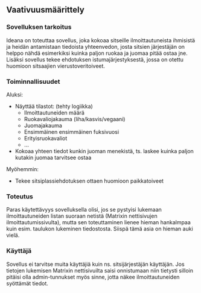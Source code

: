 ## Vaativuusmäärittely ##

### Sovelluksen tarkoitus ###
Ideana on toteuttaa sovellus, joka kokoaa sitseille ilmoittautuneista ihmisistä ja heidän antamistaan tiedoista yhteenvedon, josta sitsien järjestäjän on helppo nähdä esimerkiksi kuinka paljon ruokaa ja juomaa pitää ostaa jne. Lisäksi sovellus tekee ehdotuksen istumajärjestyksestä, jossa on otettu huomioon sitsaajien vierustoveritoiveet.

### Toiminnallisuudet ###
Aluksi:
* Näyttää tilastot: (tehty logiikka)
  * Ilmoittautuneiden määrä
  * Ruokavaliojakauma (liha/kasvis/vegaani)
  * Juomajakauma
  * Ensimmäinen ensimmäinen fuksivuosi
  * Erityisruokavaliot
  * ...
* Kokoaa yhteen tiedot kunkin juoman menekistä, ts. laskee kuinka paljon kutakin juomaa tarvitsee ostaa

Myöhemmin:
* Tekee sitsiplassiehdotuksen ottaen huomioon paikkatoiveet

### Toteutus ###
Paras käytettävyys sovelluksella olisi, jos se pystyisi lukemaan ilmoittautuneiden listan suoraan netistä (Matrixin nettisivujen ilmoittautumissivulta), mutta sen toteuttaminen lienee hieman hankalmpaa kuin esim. taulukon lukeminen tiedostosta. Siispä tämä asia on hieman auki vielä.

### Käyttäjä ###
Sovellus ei tarvitse muita käyttäjiä kuin ns. sitsijärjestäjän käyttäjän. Jos tietojen lukemisen Matrixin nettisivuilta saisi onnistumaan niin tietysti silloin pitäisi olla admin-tunnukset myös sinne, jotta näkee ilmoittautuneiden syöttämät tiedot.
